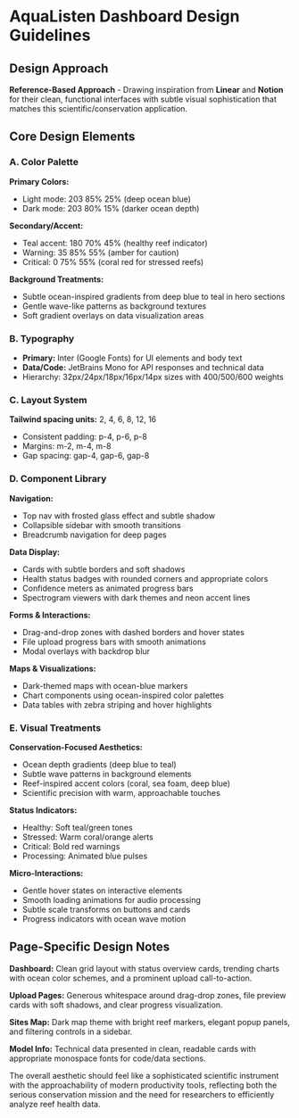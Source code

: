 # AquaListen Dashboard Design Guidelines

## Design Approach
**Reference-Based Approach** - Drawing inspiration from **Linear** and **Notion** for their clean, functional interfaces with subtle visual sophistication that matches this scientific/conservation application.

## Core Design Elements

### A. Color Palette
**Primary Colors:**
- Light mode: 203 85% 25% (deep ocean blue)
- Dark mode: 203 80% 15% (darker ocean depth)

**Secondary/Accent:**
- Teal accent: 180 70% 45% (healthy reef indicator)
- Warning: 35 85% 55% (amber for caution)
- Critical: 0 75% 55% (coral red for stressed reefs)

**Background Treatments:**
- Subtle ocean-inspired gradients from deep blue to teal in hero sections
- Gentle wave-like patterns as background textures
- Soft gradient overlays on data visualization areas

### B. Typography
- **Primary:** Inter (Google Fonts) for UI elements and body text
- **Data/Code:** JetBrains Mono for API responses and technical data
- Hierarchy: 32px/24px/18px/16px/14px sizes with 400/500/600 weights

### C. Layout System
**Tailwind spacing units:** 2, 4, 6, 8, 12, 16
- Consistent padding: p-4, p-6, p-8
- Margins: m-2, m-4, m-8
- Gap spacing: gap-4, gap-6, gap-8

### D. Component Library

**Navigation:**
- Top nav with frosted glass effect and subtle shadow
- Collapsible sidebar with smooth transitions
- Breadcrumb navigation for deep pages

**Data Display:**
- Cards with subtle borders and soft shadows
- Health status badges with rounded corners and appropriate colors
- Confidence meters as animated progress bars
- Spectrogram viewers with dark themes and neon accent lines

**Forms & Interactions:**
- Drag-and-drop zones with dashed borders and hover states
- File upload progress bars with smooth animations
- Modal overlays with backdrop blur

**Maps & Visualizations:**
- Dark-themed maps with ocean-blue markers
- Chart components using ocean-inspired color palettes
- Data tables with zebra striping and hover highlights

### E. Visual Treatments

**Conservation-Focused Aesthetics:**
- Ocean depth gradients (deep blue to teal)
- Subtle wave patterns in background elements
- Reef-inspired accent colors (coral, sea foam, deep blue)
- Scientific precision with warm, approachable touches

**Status Indicators:**
- Healthy: Soft teal/green tones
- Stressed: Warm coral/orange alerts
- Critical: Bold red warnings
- Processing: Animated blue pulses

**Micro-Interactions:**
- Gentle hover states on interactive elements
- Smooth loading animations for audio processing
- Subtle scale transforms on buttons and cards
- Progress indicators with ocean wave motion

## Page-Specific Design Notes

**Dashboard:** Clean grid layout with status overview cards, trending charts with ocean color schemes, and a prominent upload call-to-action.

**Upload Pages:** Generous whitespace around drag-drop zones, file preview cards with soft shadows, and clear progress visualization.

**Sites Map:** Dark map theme with bright reef markers, elegant popup panels, and filtering controls in a sidebar.

**Model Info:** Technical data presented in clean, readable cards with appropriate monospace fonts for code/data sections.

The overall aesthetic should feel like a sophisticated scientific instrument with the approachability of modern productivity tools, reflecting both the serious conservation mission and the need for researchers to efficiently analyze reef health data.